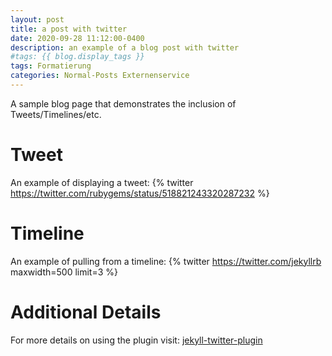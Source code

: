 ```yaml
---
layout: post
title: a post with twitter
date: 2020-09-28 11:12:00-0400
description: an example of a blog post with twitter
#tags: {{ blog.display_tags }}
tags: Formatierung
categories: Normal-Posts Externenservice
---
```

A sample blog page that demonstrates the inclusion of Tweets/Timelines/etc.

# Tweet
An example of displaying a tweet:
{% twitter https://twitter.com/rubygems/status/518821243320287232 %}

# Timeline
An example of pulling from a timeline:
{% twitter https://twitter.com/jekyllrb maxwidth=500 limit=3 %}

# Additional Details
For more details on using the plugin visit: [jekyll-twitter-plugin](https://github.com/rob-murray/jekyll-twitter-plugin)
